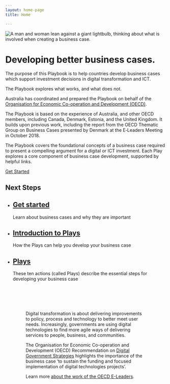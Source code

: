 ```yaml
---
layout: home-page
title: Home

---
```

<div class="tier hero-section banner"> <div class="container-fluid"> <div class="row"> <div class="hero-img col-xs-12 col-sm-6 col-sm-push-6 col-md-5 col-md-push-7"> <img src="../assets/img/hero-image.png" alt="A man and woman lean against a giant lightbulb, thinking about what is involved when creating a business case."> </div> <div class="col-xs-12 col-sm-6 col-sm-pull-6 col-md-7 col-md-pull-5"> <h1>Developing better business cases.</h1> <p> The purpose of this Playbook is to help countries develop business cases which support investment decisions in digital transformation and ICT.</p> <p>The Playbook explores what works, and what does not.</p>

<p>Australia has coordinated and prepared the Playbook on behalf of the <a href="http://www.oecd.org/governance/digital-government/Organisation">Organisation for Economic Co-operation and Development (OECD)</a>.</p><p>
The Playbook is based on the experience of Australia, and other OECD members, including Canada, Denmark, Estonia, and the United Kingdom. It builds upon previous work, including the report from the OECD Thematic Group on Business Cases presented by Denmark at the E‑Leaders Meeting in October 2018.</p>

<p>The Playbook covers the foundational concepts of a business case required to present a compelling argument for a digital or ICT investment. Each Play explores a core component of business case development, supported by helpful links.</p>

<div class="btn-cta-group">
<a class="au-btn" href="/get-started/">Get Started</a>
</div>
</div>
</div>
</div>
</div>

<div class="banner banner--alt">
<div class="container-fluid">
<div class="row">
<div class="col-md-12">
<h2>Next Steps</h2>
<div class="row">
<ul class="au-card-list au-card-list--matchheight ">
<li class="col-xs-12 col-sm-4">
<div class="au-card au-card au-body  au-card--shadow au-card--centred au-card--clickable">
<div class="au-card__inner ">
<h2 class="au-card__title au-display-lg"><a href="/get-started" class="au-card--clickable__link ">Get started</a></h2>
<p class="au-card__content">Learn about business cases and why they are important</p>
</div>
</div>
</li>
<li class="col-xs-12 col-sm-4">
<div class="au-card au-card au-body  au-card--shadow au-card--centred au-card--clickable">
<div class="au-card__inner ">
<h2 class="au-card__title au-display-lg"><a href="/plays-introduction" class="au-card--clickable__link ">Introduction to Plays</a></h2>
<p class="au-card__content">How the Plays can help you develop your business case</p>
</div>
</div>
</li>
<li class="col-xs-12 col-sm-4">
<div class="au-card  au-card--shadow au-card--centred au-card--clickable au-card ">
<div class="au-card__inner ">
<h2 class="au-card__title au-display-lg"><a href="/plays" class="au-card--clickable__link ">Plays</a></h2>
<p class="au-card__content">These ten actions (called Plays) describe the essential steps for developing your business case</p>
</div>
</div>
</li>
</ul>
</div>
</div>
</div>
</div>
</div>

<div class="banner au-body au-body--dark">
<div class="container-fluid">
<div class="row">
<div class="col-md-12">
<div style="padding:4rem">
<div class="au-callout au-callout--dark ">
<p class="lead">Digital transformation is about delivering improvements to policy, process and technology to better meet user needs. Increasingly, governments are using digital technologies to find more agile ways of delivering services to people, business, and communities.</p>

<p>The Organisation for Economic Co-operation and Development (OECD) Recommendation on <a href="https://www.oecd.org/gov/digital-government/recommendation-on-digital-government-strategies.htm">Digital Government Strategies</a> highlights the importance of the business case ‘to sustain the funding and focused implementation of digital technologies projects’.</p>

<p>Learn more <a href="/about">about the work of the OECD E-Leaders</a>.</p>
</div>
</div>
</div>
</div>
</div>  
</div>